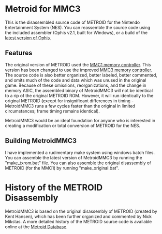 Metroid for MMC3
===========
This is the disassembled source code of METROID for the Nintendo Entertainment
System (NES). You can reassemble the source code using the included assembler 
(Ophis v2.1, built for Windows), or a build of the [latest version of Ophis](https://github.com/michaelcmartin/Ophis).

Features
-----------
The original version of METROID used the [MMC1 memory controller](http://wiki.nesdev.com/w/index.php/MMC1). This version has been changed to use the improved [MMC3 memory controller](http://wiki.nesdev.com/w/index.php/MMC1). The source code is also better organized, better labeled, better commented, and omits much of the code and data which was unused in the original game. Because of these omissions, reorganizations, and the change in memory ASIC, the assembled binary of MetroidMMC3 will not be identical to a rip of the original METROID ROM. However, it will run identically to the original METROID (except for insignificant differences in timing - MetroidMMC3 runs a few cycles faster than the original in limited circumstances; frame timing remains identical).

MetroidMMC3 would be an ideal foundation for anyone who is interested in creating a
modification or total conversion of METROID for the NES.

Building MetroidMMC3
-----------
I have implemented a rudimentary make system using windows batch files. You can
assemble the latest version of MetroidMMC3 by running the "make_txrom.bat" file.
You can also assemble the original disassembly of METROID (for the MMC1) by running
"make_original.bat".

History of the METROID Disassembly
===========
MetroidMMC3 is based on the original disassembly of METROID (created by Kent Hansen),
which has been further organized and commented by Nick Mikstas. A more detailed history
of the METROID source code is available online at the
[Metroid Database](http://www.metroid-database.com/m1/sourcecode.php).
